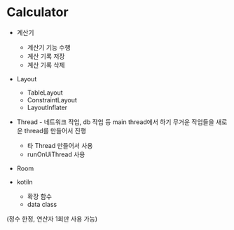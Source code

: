 # Calculator
* 계산기
  * 계산기 기능 수행
  * 계산 기록 저장
  * 계산 기록 삭제  
* Layout
  * TableLayout
  * ConstraintLayout
  * LayoutInflater
    
* Thread - 네트워크 작업, db 작업 등 main thread에서 하기 무거운 작업들을 새로운 thread를 만들어서 진행
  * 타 Thread 만들어서 사용
  * runOnUiThread 사용
    
* Room

* kotiln
  * 확장 함수
  * data class  
      
        
(정수 한정, 연산자 1회만 사용 가능)
